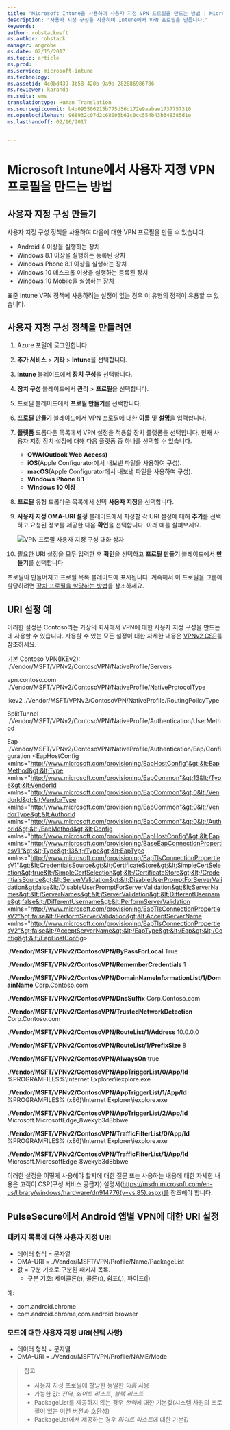 ```yaml
---
title: "Microsoft Intune을 사용하여 사용자 지정 VPN 프로필을 만드는 방법 | Microsoft 문서"
description: "사용자 지정 구성을 사용하여 Intune에서 VPN 프로필을 만듭니다."
keywords: 
author: robstackmsft
ms.author: robstack
manager: angrobe
ms.date: 02/15/2017
ms.topic: article
ms.prod: 
ms.service: microsoft-intune
ms.technology: 
ms.assetid: 4c0bd439-3b58-420b-9a9a-282886986786
ms.reviewer: karanda
ms.suite: ems
translationtype: Human Translation
ms.sourcegitcommit: b4d095506215b775d56d172e9aabae1737757310
ms.openlocfilehash: 968932c07d2c68003b61c0cc554b43b348385d1e
ms.lasthandoff: 02/16/2017


---
```


# <a name="how-to-create-custom-vpn-profiles-in-microsoft-intune"></a>Microsoft Intune에서 사용자 지정 VPN 프로필을 만드는 방법

## <a name="create-a-custom-configuration"></a>사용자 지정 구성 만들기
사용자 지정 구성 정책을 사용하여 다음에 대한 VPN 프로필을 만들 수 있습니다.

* Android 4 이상을 실행하는 장치
* Windows 8.1 이상을 실행하는 등록된 장치
* Windows Phone 8.1 이상을 실행하는 장치
* Windows 10 데스크톱 이상을 실행하는 등록된 장치 
* Windows 10 Mobile을 실행하는 장치

표준 Intune VPN 정책에 사용하려는 설정이 없는 경우 이 유형의 정책이 유용할 수 있습니다.

## <a name="to-create-a-custom-configuration-policy"></a>사용자 지정 구성 정책을 만들려면

1. Azure 포털에 로그인합니다.
2. **추가 서비스** > **기타** > **Intune**을 선택합니다.
3. **Intune** 블레이드에서 **장치 구성**을 선택합니다.
4. **장치 구성** 블레이드에서 **관리** > **프로필**을 선택합니다.
5. 프로필 블레이드에서 **프로필 만들기**를 선택합니다.
6. **프로필 만들기** 블레이드에서 VPN 프로필에 대한 **이름** 및 **설명**을 입력합니다.
7. **플랫폼** 드롭다운 목록에서 VPN 설정을 적용할 장치 플랫폼을 선택합니다. 현재 사용자 지정 장치 설정에 대해 다음 플랫폼 중 하나를 선택할 수 있습니다.
    - **OWA(Outlook Web Access)**
    - **iOS**(Apple Configurator에서 내보낸 파일을 사용하여 구성).
    - **macOS**(Apple Configurator에서 내보낸 파일을 사용하여 구성).
    - **Windows Phone 8.1**
    - **Windows 10 이상**
6. **프로필** 유형 드롭다운 목록에서 선택 **사용자 지정**을 선택합니다.
7. **사용자 지정 OMA-URI 설정** 블레이드에서 지정할 각 URI 설정에 대해 **추가**를 선택하고 요청된 정보를 제공한 다음 **확인**을 선택합니다. 아래 예를 살펴보세요.

   ![VPN 프로필 사용자 지정 구성 대화 상자](./media/Intune_Add_VPN_URI.png)

4.  필요한 URI 설정을 모두 입력한 후 **확인**을 선택하고 **프로필 만들기** 블레이드에서 **만들기**를 선택합니다.

프로필이 만들어지고 프로필 목록 블레이드에 표시됩니다.
계속해서 이 프로필을 그룹에 할당하려면 [장치 프로필을 할당하는 방법](how-to-assign-device-profiles.md)을 참조하세요.

## <a name="example-uri-settings"></a>URI 설정 예

이러한 설정은 Contoso라는 가상의 회사에서 VPN에 대한 사용자 지정 구성을 만드는 데 사용할 수 있습니다.
사용할 수 있는 모든 설정이 대한 자세한 내용은 [VPNv2 CSP](https://msdn.microsoft.com/en-us/library/windows/hardware/dn914776.aspx)를 참조하세요.

기본 Contoso VPN(IKEv2): ./Vendor/MSFT/VPNv2/ContosoVPN/NativeProfile/Servers

vpn.contoso.com ./Vendor/MSFT/VPNv2/ContosoVPN/NativeProfile/NativeProtocolType

Ikev2 ./Vendor/MSFT/VPNv2/ContosoVPN/NativeProfile/RoutingPolicyType

SplitTunnel ./Vendor/MSFT/VPNv2/ContosoVPN/NativeProfile/Authentication/UserMethod

Eap ./Vendor/MSFT/VPNv2/ContosoVPN/NativeProfile/Authentication/Eap/Configuration &lt;EapHostConfig xmlns="http://www.microsoft.com/provisioning/EapHostConfig"&gt;&lt;EapMethod&gt;&lt;Type xmlns="http://www.microsoft.com/provisioning/EapCommon"&gt;13&lt;/Type&gt;&lt;VendorId xmlns="http://www.microsoft.com/provisioning/EapCommon"&gt;0&lt;/VendorId&gt;&lt;VendorType xmlns="http://www.microsoft.com/provisioning/EapCommon"&gt;0&lt;/VendorType&gt;&lt;AuthorId xmlns="http://www.microsoft.com/provisioning/EapCommon"&gt;0&lt;/AuthorId&gt;&lt;/EapMethod&gt;&lt;Config xmlns="http://www.microsoft.com/provisioning/EapHostConfig"&gt;&lt;Eap xmlns="http://www.microsoft.com/provisioning/BaseEapConnectionPropertiesV1"&gt;&lt;Type&gt;13&lt;/Type&gt;&lt;EapType xmlns="http://www.microsoft.com/provisioning/EapTlsConnectionPropertiesV1"&gt;&lt;CredentialsSource&gt;&lt;CertificateStore&gt;&lt;SimpleCertSelection&gt;true&lt;/SimpleCertSelection&gt;&lt;/CertificateStore&gt;&lt;/CredentialsSource&gt;&lt;ServerValidation&gt;&lt;DisableUserPromptForServerValidation&gt;false&lt;/DisableUserPromptForServerValidation&gt;&lt;ServerNames&gt;&lt;/ServerNames&gt;&lt;/ServerValidation&gt;&lt;DifferentUsername&gt;false&lt;/DifferentUsername&gt;&lt;PerformServerValidation xmlns="http://www.microsoft.com/provisioning/EapTlsConnectionPropertiesV2"&gt;false&lt;/PerformServerValidation&gt;&lt;AcceptServerName xmlns="http://www.microsoft.com/provisioning/EapTlsConnectionPropertiesV2"&gt;false&lt;/AcceptServerName&gt;&lt;/EapType&gt;&lt;/Eap&gt;&lt;/Config&gt;&lt;/EapHostConfig&gt;

**./Vendor/MSFT/VPNv2/ContosoVPN/ByPassForLocal** True

**./Vendor/MSFT/VPNv2/ContosoVPN/RememberCredentials** 1

**./Vendor/MSFT/VPNv2/ContosoVPN/DomainNameInformationList/1/DomainName** Corp.Contoso.com

**./Vendor/MSFT/VPNv2/ContosoVPN/DnsSuffix** Corp.Contoso.com

**./Vendor/MSFT/VPNv2/ContosoVPN/TrustedNetworkDetection** Corp.Contoso.com

**./Vendor/MSFT/VPNv2/ContosoVPN/RouteList/1/Address** 10.0.0.0

**./Vendor/MSFT/VPNv2/ContosoVPN/RouteList/1/PrefixSize** 8

**./Vendor/MSFT/VPNv2/ContosoVPN/AlwaysOn** true

**./Vendor/MSFT/VPNv2/ContosoVPN/AppTriggerList/0/App/Id** %PROGRAMFILES%\Internet Explorer\iexplore.exe

**./Vendor/MSFT/VPNv2/ContosoVPN/AppTriggerList/1/App/Id** %PROGRAMFILES% (x86)\Internet Explorer\iexplore.exe

**./Vendor/MSFT/VPNv2/ContosoVPN/AppTriggerList/2/App/Id** Microsoft.MicrosoftEdge_8wekyb3d8bbwe

**./Vendor/MSFT/VPNv2/ContosoVPN/TrafficFilterList/0/App/Id** %PROGRAMFILES% (x86)\Internet Explorer\iexplore.exe

**./Vendor/MSFT/VPNv2/ContosoVPN/TrafficFilterList/1/App/Id** Microsoft.MicrosoftEdge_8wekyb3d8bbwe

이러한 설정을 어떻게 사용해야 할지에 대한 질문 또는 사용하는 내용에 대한 자세한 내용은 고객이 CSP(구성 서비스 공급자) 설명서(https://msdn.microsoft.com/en-us/library/windows/hardware/dn914776(v=vs.85).aspx)를 참조해야 합니다.

## <a name="uri-settings-for-android-per-app-vpn-on-pulsesecure"></a>PulseSecure에서 Android 앱별 VPN에 대한 URI 설정
### <a name="custom-uri-for-package-list"></a>패키지 목록에 대한 사용자 지정 URI
-  데이터 형식 = 문자열
-  OMA-URI = ./Vendor/MSFT/VPN/Profile/Name/PackageList
-  값 = 구분 기호로 구분된 패키지 목록.
   - 구분 기호: 세미콜론(;), 콜론(:), 쉼표(,), 파이프(|)

예:
- com.android.chrome
- com.android.chrome;com.android.browser

### <a name="custom-uri-for-mode-optional"></a>모드에 대한 사용자 지정 URI(선택 사항)
- 데이터 형식 = 문자열
- OMA-URI = ./Vendor/MSFT/VPN/Profile/NAME/Mode

> 참고
> - 사용자 지정 프로필에 할당한 동일한 *이름* 사용
> - 가능한 값: *전역*, *화이트 리스트*, *블랙 리스트*
> - PackageList를 제공하지 않는 경우 *전역*에 대한 기본값(시스템 차원의 프로필이 있는 이전 버전과 호환성)
> - PackageList에서 제공하는 경우 *화이트 리스트*에 대한 기본값




